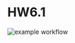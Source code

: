 # HW6.1
![example workflow](https://github.com/Dyubo/HW6.1/blob/main/.github/workflows/gradle.yml/badge.svg)
